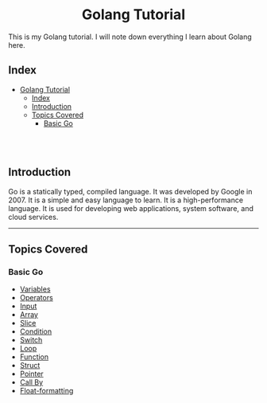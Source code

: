 # <div align='center'>Golang Tutorial</div>

This is my Golang tutorial. I will note down everything I learn about Golang here.

## Index
- [Golang Tutorial](#golang-tutorial)
  - [Index](#index)
  - [Introduction](#introduction)
  - [Topics Covered](#topics-covered)
    - [Basic Go](#basic-go)

<br><br>

## Introduction
Go is a statically typed, compiled language. It was developed by Google in 2007. It is a simple and easy language to learn. It is a high-performance language. It is used for developing web applications, system software, and cloud services.

---

## Topics Covered
### Basic Go
- [Variables](Basic%20go/variables/)
- [Operators](Basic%20go/operators/)
- [Input](Basic%20go/input/)
- [Array](Basic%20go/array/)
- [Slice](Basic%20go/slice/)
- [Condition](Basic%20go/condition/)
- [Switch](Basic%20go/switch/)
- [Loop](Basic%20go/loop/)
- [Function](Basic%20go/function/)
- [Struct](Basic%20go/struct/)
- [Pointer](Basic%20go/pointer/)
- [Call By](Basic%20go/call_by/)
- [Float-formatting](Basic%20go/float_formatting/)